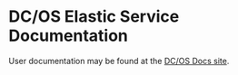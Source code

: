 # DC/OS Elastic Service Documentation

User documentation may be found at the [DC/OS Docs site](https://docs.mesosphere.com/services/elastic/).
